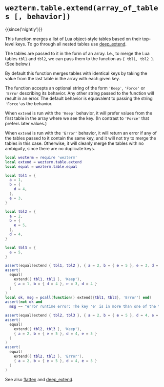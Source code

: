 # `wezterm.table.extend(array_of_tables [, behavior])`

{{since('nightly')}}

This function merges a list of Lua object-style tables based on their top-level
keys. To go through all nested tables use [deep_extend](deep_extend.md).

The tables are passed to it in the form of an array.
I.e., to merge the Lua tables `tbl1` and `tbl2`, we can pass them to
the function as `{ tbl1, tbl2 }`. (See below.)

By default this function merges tables with identical keys by taking
the value from the last table in the array with each given key.

The function accepts an optional string of the form `'Keep'`, `'Force'` or
`'Error` describing its behavior. Any other string passed to the function will
result in an error. The default behavior is equavalent to passing the string
`'Force'`as the behavior.

When `extend` is run with the `'Keep'` behavior, it will prefer values from the
first table in the array where we see the key. (In contrast to `'Force'` that
prefers later values.)

When `extend` is run with the `'Error'` behavior, it will return an error if
any of the tables passed to it contain the same key, and it will not try to
merge the tables in this case. Otherwise, it will cleanly merge the tables
with no ambiguity, since there are no duplicate keys.

```lua
local wezterm = require 'wezterm'
local extend = wezterm.table.extend
local equal = wezterm.table.equal

local tbl1 = {
  a = 1,
  b = {
    d = 4,
  },
  e = 3,
}

local tbl2 = {
  a = 2,
  b = {
    e = 5,
  },
  d = 4,
}

local tbl3 = {
  e = 5,
}

assert(equal(extend { tbl1, tbl2 }, { a = 2, b = { e = 5 }, e = 3, d = 4 }))
assert(
  equal(
    extend({ tbl1, tbl2 }, 'Keep'),
    { a = 1, b = { d = 4 }, e = 3, d = 4 }
  )
)
local ok, msg = pcall(function() extend({tbl1, tbl3}, 'Error') end)
assert(not ok and
  msg == "error runtime error: The key 'e' is in more than one of the tables.")

assert(equal(extend { tbl2, tbl3 }, { a = 2, b = { e = 5 }, d = 4, e = 5 }))
assert(
  equal(
    extend({ tbl2, tbl3 }, 'Keep'),
    { a = 2, b = { e = 5 }, d = 4, e = 5 }
  )
)
assert(
  equal(
    extend({ tbl2, tbl3 }, 'Error'),
    { a = 2, b = { e = 5 }, d = 4, e = 5 }
  )
)
```

See also [flatten](flatten.md) and [deep_extend](deep_extend.md).
